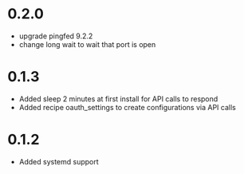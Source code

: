
# 0.2.0
- upgrade pingfed 9.2.2
- change long wait to wait that port is open

# 0.1.3
- Added sleep 2 minutes at first install for API calls to respond
- Added recipe oauth_settings to create configurations via API calls

# 0.1.2
- Added systemd support
